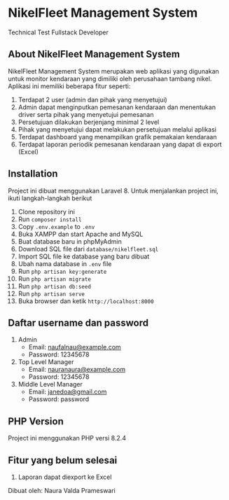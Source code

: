 
# NikelFleet Management System
Technical Test Fullstack Developer

## About NikelFleet Management System
NikelFleet Management System merupakan web aplikasi yang digunakan untuk monitor kendaraan yang dimiliki oleh perusahaan tambang nikel. 
Aplikasi ini memiliki beberapa fitur seperti:
1. Terdapat 2 user (admin dan pihak yang menyetujui)
2. Admin dapat menginputkan pemesanan kendaraan dan menentukan driver serta pihak
yang menyetujui pemesanan
3. Persetujuan dilakukan berjenjang minimal 2 level
4. Pihak yang menyetujui dapat melakukan persetujuan melalui aplikasi
5. Terdapat dashboard yang menampilkan grafik pemakaian kendaraan
6. Terdapat laporan periodik pemesanan kendaraan yang dapat di export (Excel)

## Installation
Project ini dibuat menggunakan Laravel 8. Untuk menjalankan project ini, ikuti langkah-langkah berikut
1. Clone repository ini
2. Run `composer install`
3. Copy `.env.example` to `.env`
4. Buka XAMPP dan start Apache and MySQL
5. Buat database baru in phpMyAdmin
6. Download SQL file dari `database/nikelfleet.sql`
7. Import SQL file ke database yang baru dibuat
8. Ubah nama database in `.env` file
9. Run `php artisan key:generate`
10. Run `php artisan migrate`
11. Run `php artisan db:seed`
12. Run `php artisan serve`
13. Buka browser dan ketik `http://localhost:8000`

## Daftar username dan password
1. Admin
   - Email: naufalnau@example.com
   - Password: 12345678
2. Top Level Manager
    - Email: nauranaura@example.com
    - Password: 12345678
3. Middle Level Manager
    - Email: janedoa@gmail.com
    - Password: password

## PHP Version
Project ini menggunakan PHP versi 8.2.4

## Fitur yang belum selesai
1. Laporan dapat diexport ke Excel


Dibuat oleh:
Naura Valda Prameswari
